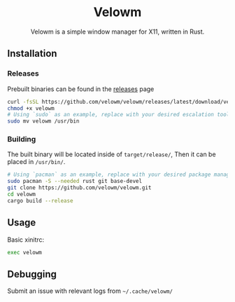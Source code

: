 <div align="center">

# Velowm

Velowm is a simple window manager for X11, written in Rust.

</div>

## Installation

### Releases

Prebuilt binaries can be found in the [releases](https://github.com/velowm/velowm/releases) page

```bash
curl -fsSL https://github.com/velowm/velowm/releases/latest/download/velowm -o velowm
chmod +x velowm
# Using `sudo` as an example, replace with your desired escalation tool.
sudo mv velowm /usr/bin
```

### Building

The built binary will be located inside of `target/release/`, Then it can be placed in `/usr/bin/`.

```bash
# Using `pacman` as an example, replace with your desired package manager.
sudo pacman -S --needed rust git base-devel
git clone https://github.com/velowm/velowm.git
cd velowm
cargo build --release
```

## Usage

Basic xinitrc:

```sh
exec velowm
```

## Debugging

Submit an issue with relevant logs from `~/.cache/velowm/`
